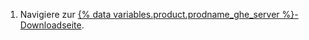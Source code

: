 1. Navigiere zur [{% data variables.product.prodname_ghe_server %}-Downloadseite](https://enterprise.github.com/download).

